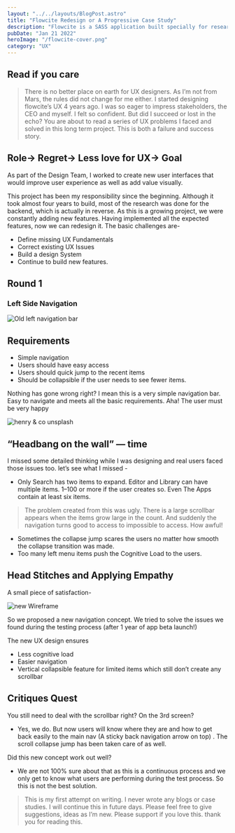```yaml
---
layout: "../../layouts/BlogPost.astro"
title: "Flowcite Redesign or A Progressive Case Study"
description: "Flowcite is a SASS application built specially for research all over the world"
pubDate: "Jan 21 2022"
heroImage: "/flowcite-cover.png"
category: "UX"
---
```


## Read if you care

>There is no better place on earth for UX designers. As I’m not from Mars, the rules did not change for me either. I started designing flowcite’s UX 4 years ago. I was so eager to impress stakeholders, the CEO and myself. I felt so confident. But did I succeed or lost in the echo? You are about to read a series of UX problems I faced and solved in this long term project. This is both a failure and success story.

## Role-> Regret-> Less love for UX-> Goal

As part of the Design Team, I worked to create new user interfaces that would improve user experience as well as add value visually.

This project has been my responsibility since the beginning. Although it took almost four years to build, most of the research was done for the backend, which is actually in reverse. As this is a growing project, we were constantly adding new features. Having implemented all the expected features, now we can redesign it. The basic challenges are-

- Define missing UX Fundamentals
- Correct existing UX Issues
- Build a design System
- Continue to build new features.

## Round 1

### Left Side Navigation

![Old left navigation bar](/old-nav.jpg)

## Requirements

- Simple navigation
- Users should have easy access
- Users should quick jump to the recent items
- Should be collapsible if the user needs to see fewer items.

Nothing has gone wrong right? I mean this is a very simple navigation bar. Easy to navigate and meets all the basic requirements. Aha! The user must be very happy

![henry & co unsplash](/henry&co-unsplash.jpg)

## “Headbang on the wall” — time

I missed some detailed thinking while I was designing and real users faced those issues too. let’s see what I missed -

- Only Search has two items to expand. Editor and Library can have multiple items. 1–100 or more if the user creates so. Even The Apps contain at least six items.

>The problem created from this was ugly. There is a large scrollbar appears when the items grow large in the count. And suddenly the navigation turns good to access to impossible to access. How awful!

- Sometimes the collapse jump scares the users no matter how smooth the collapse transition was made.
- Too many left menu items push the Cognitive Load to the users.

## Head Stitches and Applying Empathy

A small piece of satisfaction-

![new Wireframe](/new-wireframe.jpg)

So we proposed a new navigation concept. We tried to solve the issues we found during the testing process (after 1 year of app beta launch!)

The new UX design ensures

- Less cognitive load
- Easier navigation
- Vertical collapsible feature for limited items which still don’t create any scrollbar

## Critiques Quest

You still need to deal with the scrollbar right? On the 3rd screen?

- Yes, we do. But now users will know where they are and how to get back easily to the main nav (A sticky back navigation arrow on top) . The scroll collapse jump has been taken care of as well.

Did this new concept work out well?

- We are not 100% sure about that as this is a continuous process and we only get to know what users are performing during the test process. So this is not the best solution.

>This is my first attempt on writing. I never wrote any blogs or case studies. I will continue this in future days. Please feel free to give suggestions, ideas as I’m new. Please support if you love this. thank you for reading this.
